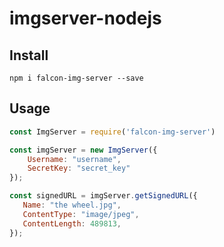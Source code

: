 # imgserver-nodejs

## Install

```
npm i falcon-img-server --save
```

## Usage

```javascript
const ImgServer = require('falcon-img-server')
```

```javascript
const imgServer = new ImgServer({
    Username: "username",
    SecretKey: "secret_key"
});
```

```javascript
const signedURL = imgServer.getSignedURL({
   Name: "the wheel.jpg",
   ContentType: "image/jpeg",
   ContentLength: 489813,
});
```
